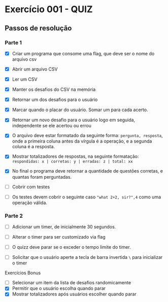 # Exercício 001 - QUIZ


## Passos de resolução
### Parte 1
- [x] Criar um programa que consome uma flag, que deve ser o nome do arquivo csv
- [x] Abrir um arquivo CSV
- [x] Ler um CSV
- [x] Manter os desafios do CSV na memória
- [x] Retornar um dos desafios para o usuário
- [x] Marcar quando o placar do usuário. Somar um para cada acerto.
- [x] Retornar um novo desafio para o usuário logo em seguida, independente se ele acertou ou errou
- [x] O arquivo deve estar formatado da seguinte forma: `pergunta, resposta`, onde a primeira coluna antes da vírgula é a operação, e a segunda coluna é a resposta.
- [x] Mostrar totalizadores de respostas, na seguinte formatação: `respondidas: x | corretas: y | erradas: z | total: xx`
- [x] No final o programa deve retornar a quantidade de questões corretas, e quantas foram perguntadas.
- [ ] Cobrir com testes
- [ ] Os testes devem cobrir o seguinte caso `"what 2+2, sir?",4` como uma operação válida.


### Parte 2
- [ ] Adicionar um timer, de inicialmente 30 segundos.
- [ ] Alterar o timer para ser customizado via flag
- [ ] O quizz deve parar se o exceder o tempo limite do timer.
- [ ] Solicitar que o usuário aperte a tecla de barra invertida `\` para inicializar o timer  


Exercícios Bonus 
- [ ] Selecionar um item da lista de desafios randomicamente 
- [x] Permitir que o usuário escolha quando parar 
- [x] Mostrar totalizadores após usuários escolher quando parar
